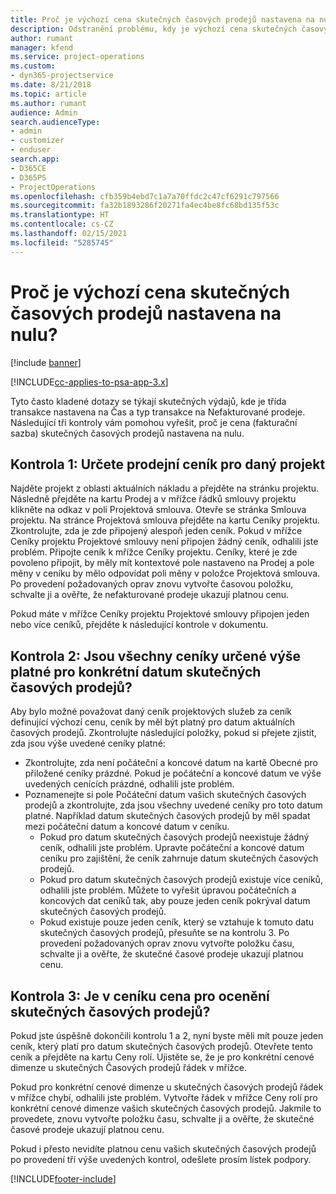 ```yaml
---
title: Proč je výchozí cena skutečných časových prodejů nastavena na nulu?
description: Odstranění problému, kdy je výchozí cena skutečných časových prodejů nastavena na nulu.
author: rumant
manager: kfend
ms.service: project-operations
ms.custom:
- dyn365-projectservice
ms.date: 8/21/2018
ms.topic: article
ms.author: rumant
audience: Admin
search.audienceType:
- admin
- customizer
- enduser
search.app:
- D365CE
- D365PS
- ProjectOperations
ms.openlocfilehash: cfb359b4ebd7c1a7a70ffdc2c47cf6291c797566
ms.sourcegitcommit: fa32b1893286f20271fa4ec4be8fc68bd135f53c
ms.translationtype: HT
ms.contentlocale: cs-CZ
ms.lasthandoff: 02/15/2021
ms.locfileid: "5285745"
---
```

# <a name="why-is-price-defaulting-to-zero-on-time-sales-actuals"></a>Proč je výchozí cena skutečných časových prodejů nastavena na nulu?

[!include [banner](../includes/psa-now-project-operations.md)]

[!INCLUDE[cc-applies-to-psa-app-3.x](../includes/cc-applies-to-psa-app-3x.md)]

Tyto často kladené dotazy se týkají skutečných výdajů, kde je třída transakce nastavena na Čas a typ transakce na Nefakturované prodeje. Následující tři kontroly vám pomohou vyřešit, proč je cena (fakturační sazba) skutečných časových prodejů nastavena na nulu.

## <a name="check-1-identify-the-sales-price-list-for-the-project"></a>Kontrola 1: Určete prodejní ceník pro daný projekt

Najděte projekt z oblasti aktuálních nákladu a přejděte na stránku projektu. Následně přejděte na kartu Prodej a v mřížce řádků smlouvy projektu klikněte na odkaz v poli Projektová smlouva. Otevře se stránka Smlouva projektu. Na stránce Projektová smlouva přejděte na kartu Ceníky projektu. Zkontrolujte, zda je zde připojený alespoň jeden ceník. Pokud v mřížce Ceníky projektu Projektové smlouvy není připojen žádný ceník, odhalili jste problém. Připojte ceník k mřížce Ceníky projektu. Ceníky, které je zde povoleno připojit, by měly mít kontextové pole nastaveno na Prodej a pole měny v ceníku by mělo odpovídat poli měny v položce Projektová smlouva. Po provedení požadovaných oprav znovu vytvořte časovou položku, schvalte ji a ověřte, že nefakturované prodeje ukazují platnou cenu. 

Pokud máte v mřížce Ceníky projektu Projektové smlouvy připojen jeden nebo více ceníků, přejděte k následující kontrole v dokumentu.

## <a name="check-2-are-any-of-the-price-lists-identified-above-valid-for-the-specific-date-of-the-time-sales-actual"></a>Kontrola 2: Jsou všechny ceníky určené výše platné pro konkrétní datum skutečných časových prodejů?

Aby bylo možné považovat daný ceník projektových služeb za ceník definující výchozí cenu, ceník by měl být platný pro datum aktuálních časových prodejů. Zkontrolujte následující položky, pokud si přejete zjistit, zda jsou výše uvedené ceníky platné:
- Zkontrolujte, zda není počáteční a koncové datum na kartě Obecné pro přiložené ceníky prázdné. Pokud je počáteční a koncové datum ve výše uvedených cenících prázdné, odhalili jste problém. 
- Poznamenejte si pole Počáteční datum vašich skutečných časových prodejů a zkontrolujte, zda jsou všechny uvedené ceníky pro toto datum platné. Například datum skutečných časových prodejů by měl spadat mezi počáteční datum a koncové datum v ceníku. 
    - Pokud pro datum skutečných časových prodejů neexistuje žádný ceník, odhalili jste problém. Upravte počáteční a koncové datum ceníku pro zajištění, že ceník zahrnuje datum skutečných časových prodejů. 
    - Pokud pro datum skutečných časových prodejů existuje více ceníků, odhalili jste problém. Můžete to vyřešit úpravou počátečních a koncových dat ceníků tak, aby pouze jeden ceník pokrýval datum skutečných časových prodejů. 
    - Pokud existuje pouze jeden ceník, který se vztahuje k tomuto datu skutečných časových prodejů, přesuňte se na kontrolu 3.
Po provedení požadovaných oprav znovu vytvořte položku času, schvalte ji a ověřte, že skutečné časové prodeje ukazují platnou cenu.

## <a name="check-3-is-there-a-price-in-the-price-list-for-the-pricing-dimensions-on-the-time-sales-actual"></a>Kontrola 3: Je v ceníku cena pro ocenění skutečných časových prodejů?

Pokud jste úspěšně dokončili kontrolu 1 a 2, nyní byste měli mít pouze jeden ceník, který platí pro datum skutečných časových prodejů. Otevřete tento ceník a přejděte na kartu Ceny rolí. Ujistěte se, že je pro konkrétní cenové dimenze u skutečných Časových prodejů řádek v mřížce.

Pokud pro konkrétní cenové dimenze u skutečných časových prodejů řádek v mřížce chybí, odhalili jste problém. Vytvořte řádek v mřížce Ceny rolí pro konkrétní cenové dimenze vašich skutečných časových prodejů. Jakmile to provedete, znovu vytvořte položku času, schvalte ji a ověřte, že skutečné časové prodeje ukazují platnou cenu.

Pokud i přesto nevidíte platnou cenu vašich skutečných časových prodejů po provedení tří výše uvedených kontrol, odešlete prosím lístek podpory. 



[!INCLUDE[footer-include](../includes/footer-banner.md)]
